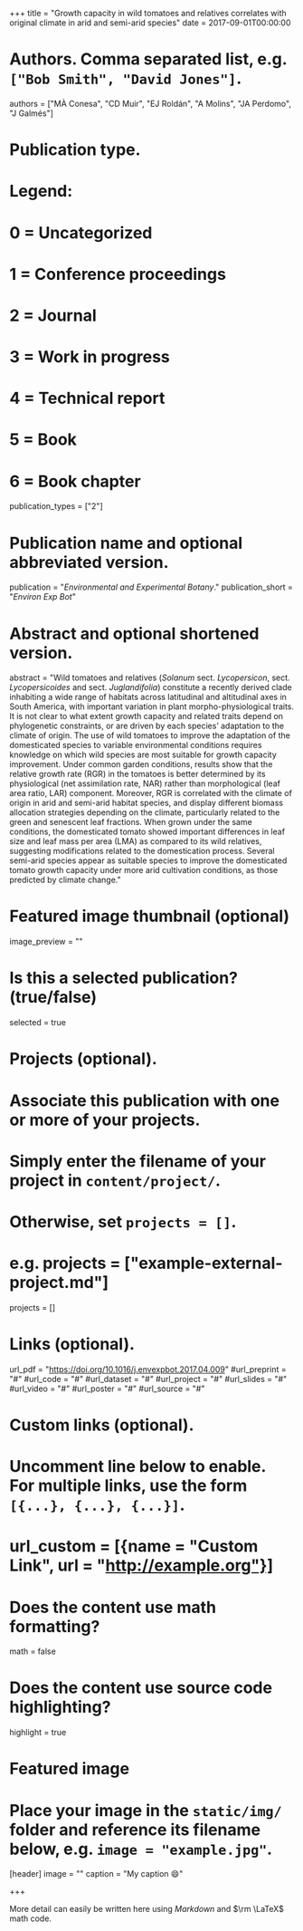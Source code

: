 +++
title = "Growth capacity in wild tomatoes and relatives correlates with original climate in arid and semi-arid species"
date = 2017-09-01T00:00:00

# Authors. Comma separated list, e.g. `["Bob Smith", "David Jones"]`.
authors = ["MÀ Conesa", "CD Muir", "EJ Roldán", "A Molins", "JA Perdomo", "J Galmés"]

# Publication type.
# Legend:
# 0 = Uncategorized
# 1 = Conference proceedings
# 2 = Journal
# 3 = Work in progress
# 4 = Technical report
# 5 = Book
# 6 = Book chapter
publication_types = ["2"]

# Publication name and optional abbreviated version.
publication = "*Environmental and Experimental Botany*."
publication_short = "*Environ Exp Bot*"

# Abstract and optional shortened version.
abstract = "Wild tomatoes and relatives (*Solanum* sect. *Lycopersicon*, sect. *Lycopersicoides* and sect. *Juglandifolia*) constitute a recently derived clade inhabiting a wide range of habitats across latitudinal and altitudinal axes in South America, with important variation in plant morpho-physiological traits. It is not clear to what extent growth capacity and related traits depend on phylogenetic constraints, or are driven by each species’ adaptation to the climate of origin. The use of wild tomatoes to improve the adaptation of the domesticated species to variable environmental conditions requires knowledge on which wild species are most suitable for growth capacity improvement. Under common garden conditions, results show that the relative growth rate (RGR) in the tomatoes is better determined by its physiological (net assimilation rate, NAR) rather than morphological (leaf area ratio, LAR) component. Moreover, RGR is correlated with the climate of origin in arid and semi-arid habitat species, and display different biomass allocation strategies depending on the climate, particularly related to the green and senescent leaf fractions. When grown under the same conditions, the domesticated tomato showed important differences in leaf size and leaf mass per area (LMA) as compared to its wild relatives, suggesting modifications related to the domestication process. Several semi-arid species appear as suitable species to improve the domesticated tomato growth capacity under more arid cultivation conditions, as those predicted by climate change."

# Featured image thumbnail (optional)
image_preview = ""

# Is this a selected publication? (true/false)
selected = true

# Projects (optional).
#   Associate this publication with one or more of your projects.
#   Simply enter the filename of your project in `content/project/`.
#   Otherwise, set `projects = []`.
#   e.g. projects = ["example-external-project.md"]
projects = []

# Links (optional).
url_pdf = "https://doi.org/10.1016/j.envexpbot.2017.04.009"
#url_preprint = "#"
#url_code = "#"
#url_dataset = "#"
#url_project = "#"
#url_slides = "#"
#url_video = "#"
#url_poster = "#"
#url_source = "#"

# Custom links (optional).
#   Uncomment line below to enable. For multiple links, use the form `[{...}, {...}, {...}]`.
# url_custom = [{name = "Custom Link", url = "http://example.org"}]

# Does the content use math formatting?
math = false

# Does the content use source code highlighting?
highlight = true

# Featured image
# Place your image in the `static/img/` folder and reference its filename below, e.g. `image = "example.jpg"`.
[header]
image = ""
caption = "My caption :smile:"

+++

More detail can easily be written here using *Markdown* and $\rm \LaTeX$ math code.
